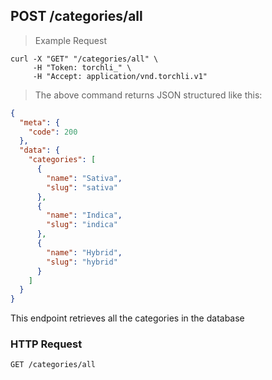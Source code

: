 ## POST /categories/all

> Example Request

```shell
curl -X "GET" "/categories/all" \
     -H "Token: torchli_" \
     -H "Accept: application/vnd.torchli.v1"
```

> The above command returns JSON structured like this:

```json
{
  "meta": {
    "code": 200
  },
  "data": {
    "categories": [
      {
        "name": "Sativa",
        "slug": "sativa"
      },
      {
        "name": "Indica",
        "slug": "indica"
      },
      {
        "name": "Hybrid",
        "slug": "hybrid"
      }
    ]
  }
}
```

This endpoint retrieves all the categories in the database

### HTTP Request

`GET /categories/all`